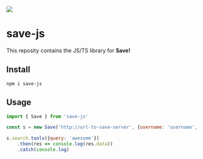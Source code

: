 ![](https://img.shields.io/npm/v/save-js?style=for-the-badge)

# save-js

This reposity contains the JS/TS library for **Save!**

## Install
```
npm i save-js
```

## Usage
```js
import { Save } from 'save-js'

const s = new Save('http://url-to-save-server', {username: 'username', password: 'password'})

s.search.tools({query: 'awesome'})
    .then(res => console.log(res.data))
    .catch(console.log)
```
